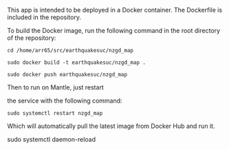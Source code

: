 This app is intended to be deployed in a Docker container. The Dockerfile is included in the repository. 

To build the Docker image, run the following command in the root directory of the repository:


`cd /home/arr65/src/earthquakesuc/nzgd_map`

`sudo docker build -t earthquakesuc/nzgd_map .`

`sudo docker push earthquakesuc/nzgd_map`

Then to run on Mantle, just restart 

the service with the following command:

`sudo systemctl restart nzgd_map`

Which will automatically pull the latest image from Docker Hub and run it.

sudo systemctl daemon-reload
